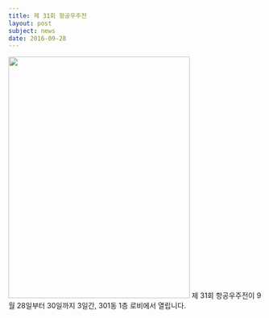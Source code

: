 ```yaml
---
title: 제 31회 항공우주전
layout: post
subject: news
date: 2016-09-28
---
```

<img src="https://github.com/hsb6350/hanaro.github.io/blob/master/assets/acts/exhibition2016.jpg?raw=true" width="360" height="480"/>
제 31회 항공우주전이 9월 28일부터 30일까지 3일간, 301동 1층 로비에서 열립니다.
